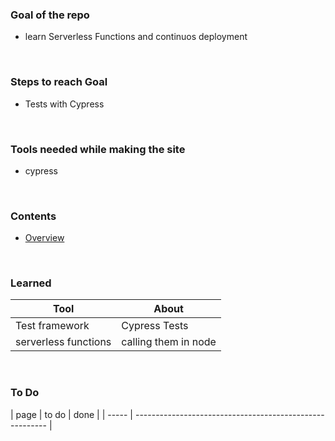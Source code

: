 
### Goal of the repo

- learn Serverless Functions and continuos deployment

<br>

### Steps to reach Goal
- Tests with Cypress

<br>
  
### Tools needed while making the site
  - cypress

<br>

### Contents

- [Overview](/public/index.html)

<br>

### Learned

| Tool | About       |
| ---- | ----------- |
| Test framework   | Cypress Tests |
serverless functions|calling them in node

<br>

### To Do

 | page  | to do                                                    | done |
 | ----- | -------------------------------------------------------- |
